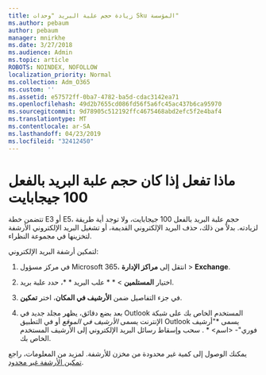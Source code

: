 ```yaml
---
title: زيادة حجم علبة البريد "وحدات Sku المؤسسة"
ms.author: pebaum
author: pebaum
manager: mnirkhe
ms.date: 3/27/2018
ms.audience: Admin
ms.topic: article
ROBOTS: NOINDEX, NOFOLLOW
localization_priority: Normal
ms.collection: Adm_O365
ms.custom: ''
ms.assetid: e57572ff-0ba7-4782-ba5d-cdac3142ea71
ms.openlocfilehash: 49d2b7655cd086fd56f5a6fc45ac437b6ca95970
ms.sourcegitcommit: 9d78905c512192ffc4675468abd2efc5f2e4baf4
ms.translationtype: MT
ms.contentlocale: ar-SA
ms.lasthandoff: 04/23/2019
ms.locfileid: "32412450"
---
```

# <a name="what-to-do-if-your-mailbox-size-is-already-100gb"></a>ماذا تفعل إذا كان حجم علبة البريد بالفعل 100 جيجابايت

تتضمن خطة E3 أو E5، حجم علبة البريد بالفعل 100 جيجابايت، ولا توجد أية طريقة لزيادته. بدلاً من ذلك، حذف البريد الإلكتروني القديمة، أو تشغيل البريد الإلكتروني الأرشفة لتخزينها في مجموعة النظراء. 
  
لتمكين أرشفة البريد الإلكتروني:
  
1. في مركز مسؤول Microsoft 365، انتقل إلى **مراكز الإدارة** \> **Exchange**. 
    
2. اختيار **المستلمين** \> * * علب البريد * *، حدد علبة بريد. 
    
3. في جزء التفاصيل ضمن **الأرشيف في المكان**، اختر **تمكين**. 
    
4. بعد بضع دقائق، يظهر مجلد جديد في Outlook المستخدم الخاص بك على شبكة الإنترنت يسمى *الأرشيف في الموقع* أو في التطبيق Outlook يسمى *"أرشيف فوري"- \<اسم\> * . سحب وإسقاط رسائل البريد الإلكتروني إلى الأرشيف المستخدم الخاص بك. 
    
يمكنك الوصول إلى كمية غير محدودة من مخزن للأرشفة. لمزيد من المعلومات، راجع [تمكين الأرشفة غير محدود](https://support.office.com/article/enable-unlimited-archiving-in-office-365-admin-help-e2a789f2-9962-4960-9fd4-a00aa063559e).
  

